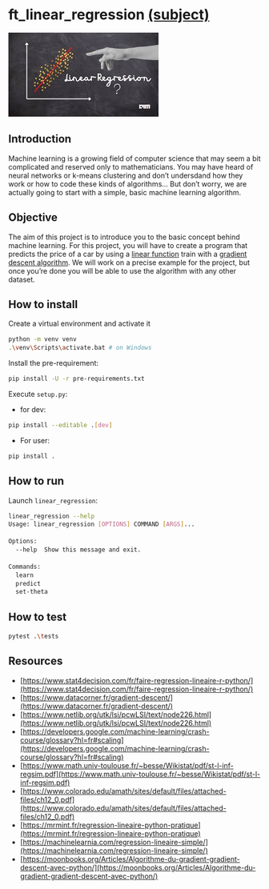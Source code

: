 # ft_linear_regression [(subject)](https://cdn.intra.42.fr/pdf/pdf/30249/fr.subject.pdf)

![png](linear_regression.jpg)


## Introduction

Machine learning is a growing field of computer science that may seem a bit complicated and reserved only to mathematicians. You may have heard of neural networks or k-means clustering and don’t undersdand how they work or how to code these kinds of algorithms... But don’t worry, we are actually going to start with a simple, basic machine learning algorithm.

## Objective

The aim of this project is to introduce you to the basic concept behind machine learning. For this project, you will have to create a program that predicts the price of a car by using a [linear function](https://en.wikipedia.org/wiki/Linear_function) train with a [gradient descent algorithm](https://en.wikipedia.org/wiki/Gradient_descent). We will work on a precise example for the project, but once you’re done you will be able to use the algorithm with any other dataset.

## How to install

Create a virtual environment and activate it
```bash
python -m venv venv
.\venv\Scripts\activate.bat # on Windows
```

Install the pre-requirement:
```bash
pip install -U -r pre-requirements.txt
```

Execute `setup.py`:

* for dev:
```bash
pip install --editable .[dev]
```
* For user:
```bash
pip install .
```

## How to run

Launch `linear_regression`:

```bash
linear_regression --help
Usage: linear_regression [OPTIONS] COMMAND [ARGS]...

Options:
  --help  Show this message and exit.

Commands:
  learn
  predict
  set-theta
```

## How to test

```bash
pytest .\tests
```


## Resources

* [https://www.stat4decision.com/fr/faire-regression-lineaire-r-python/](https://www.stat4decision.com/fr/faire-regression-lineaire-r-python/)
* [https://www.datacorner.fr/gradient-descent/](https://www.datacorner.fr/gradient-descent/)
* [https://www.netlib.org/utk/lsi/pcwLSI/text/node226.html](https://www.netlib.org/utk/lsi/pcwLSI/text/node226.html)
* [https://developers.google.com/machine-learning/crash-course/glossary?hl=fr#scaling](https://developers.google.com/machine-learning/crash-course/glossary?hl=fr#scaling)
* [https://www.math.univ-toulouse.fr/~besse/Wikistat/pdf/st-l-inf-regsim.pdf](https://www.math.univ-toulouse.fr/~besse/Wikistat/pdf/st-l-inf-regsim.pdf)
* [https://www.colorado.edu/amath/sites/default/files/attached-files/ch12_0.pdf](https://www.colorado.edu/amath/sites/default/files/attached-files/ch12_0.pdf)
* [https://mrmint.fr/regression-lineaire-python-pratique](https://mrmint.fr/regression-lineaire-python-pratique)
* [https://machinelearnia.com/regression-lineaire-simple/](https://machinelearnia.com/regression-lineaire-simple/)
* [https://moonbooks.org/Articles/Algorithme-du-gradient-gradient-descent-avec-python/](https://moonbooks.org/Articles/Algorithme-du-gradient-gradient-descent-avec-python/)
